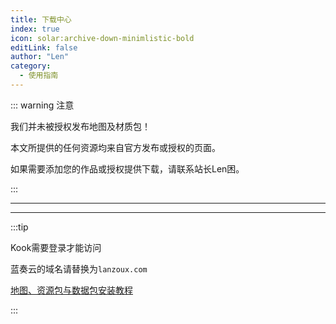 ```yaml
---
title: 下载中心
index: true
icon: solar:archive-down-minimlistic-bold
editLink: false
author: "Len"
category:
  - 使用指南
---
```




::: warning  注意

我们并未被授权发布地图及材质包！

本文所提供的任何资源均来自官方发布或授权的页面。

如果需要添加您的作品或授权提供下载，请联系站长Len困。

::: 

------

<VPBanner
  title="盘灵古域下载"
  content="下载原版的地图与材质包"
  logo="icons/solar--cloud-download-bold.svg"
  :actions='[
    {
      text: "前往官网下载",
      link:"https://pan-gu-continent.blogspot.com/p/download.html",
    },
    {
      text: "前往授权贴子下载",
      link: "https://tieba.baidu.com/p/6132497097?pn=1",
      type: "default",
    },
  ]'
/>

------

<VPBanner
  title="梦回盘灵扩展包下载"
  content="下载由御龙九秋制作适用于高版本的数据包"
  logo="icons/stash--pack-duotone.svg"
  :actions='[
    {
      text: "前往爱发电下载",
      link:"https://afdian.com/p/65731f5a31c311eeba435254001e7c00",
    },
    {
      text: "前往KOOK下载",
      link: "https://www.kookapp.cn/app/channels/5787377656427081/5801030269558956",
      type: "default",
    },
  ]'
/>

:::tip 

Kook需要登录才能访问

蓝奏云的域名请替换为`lanzoux.com`

[地图、资源包与数据包安装教程](/guide/basic/install)

:::
